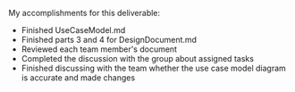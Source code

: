 My accomplishments for this deliverable:

+ Finished UseCaseModel.md
+ Finished parts 3 and 4 for DesignDocument.md
+ Reviewed each team member's document
+ Completed the discussion with the group about assigned tasks
+ Finished discussing with the team whether the use case model diagram is accurate and made changes
